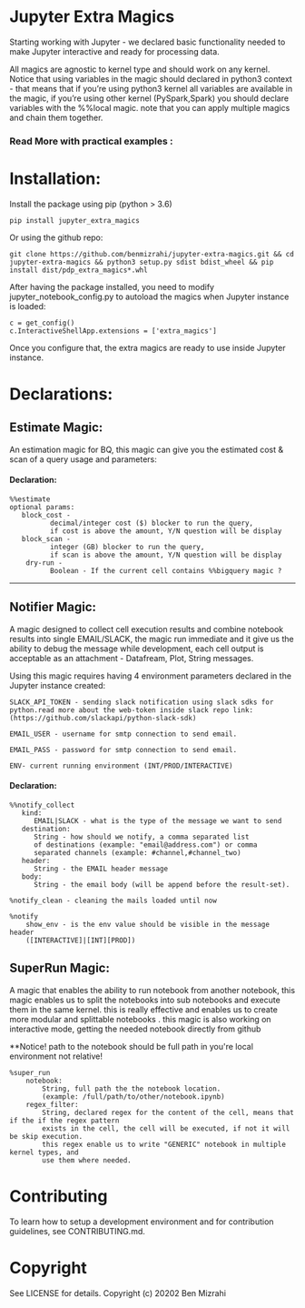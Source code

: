 # Jupyter Extra Magics

Starting working with Jupyter - we declared basic functionality needed to make Jupyter interactive and ready for processing data.   

All magics are agnostic to kernel type  and should work on any kernel. Notice that using variables in the magic should declared in python3 context - that means that if you’re using python3 kernel all variables are available in the magic, if you’re using other kernel (PySpark,Spark) you should declare variables with the %%local magic. note that you can apply multiple magics and chain them together.

### Read More with practical examples : 

# Installation:

Install the package using pip (python > 3.6)
```
pip install jupyter_extra_magics
```
Or using the github repo:

```
git clone https://github.com/benmizrahi/jupyter-extra-magics.git && cd jupyter-extra-magics && python3 setup.py sdist bdist_wheel && pip install dist/pdp_extra_magics*.whl
```
After having the package installed, you need to modify jupyter_notebook_config.py to autoload the magics when Jupyter instance is loaded:

```
c = get_config()
c.InteractiveShellApp.extensions = ['extra_magics']
```

Once you configure that, the extra magics are ready to use inside Jupyter instance.

# Declarations: 

## Estimate Magic:  

An estimation magic for BQ, this magic can give you the estimated cost & scan of a query usage and parameters:

####  Declaration:

```
%%estimate
optional params: 
   block_cost -
          decimal/integer cost ($) blocker to run the query, 
          if cost is above the amount, Y/N question will be display
   block_scan -
          integer (GB) blocker to run the query, 
          if scan is above the amount, Y/N question will be display
    dry-run -
          Boolean - If the current cell contains %%bigquery magic ?
```

----
## Notifier Magic:  

A magic designed to collect cell execution results and combine notebook results into single EMAIL/SLACK, the magic run immediate and it give us the ability to debug the message while development, each cell output is acceptable as an attachment - Datafream,  Plot, String messages.

Using this magic requires having 4 environment parameters declared in the Jupyter instance created:  

```
SLACK_API_TOKEN - sending slack notification using slack sdks for python.read more about the web-token inside slack repo link: (https://github.com/slackapi/python-slack-sdk)   

EMAIL_USER - username for smtp connection to send email.   

EMAIL_PASS - password for smtp connection to send email.   

ENV- current running environment (INT/PROD/INTERACTIVE)
```

####  Declaration:

```
%%notify_collect 
   kind:
      EMAIL|SLACK - what is the type of the message we want to send
   destination:
      String - how should we notify, a comma separated list 
      of destinations (example: "email@address.com") or comma    
      separated channels (example: #channel,#channel_two)
   header:
      String - the EMAIL header message 
   body:
      String - the email body (will be append before the result-set).

%notify_clean - cleaning the mails loaded until now

%notify 
    show_env - is the env value should be visible in the message header 
    ([INTERACTIVE]|[INT][PROD])
```

## SuperRun Magic:

A magic that enables the ability to run notebook from another notebook, this magic enables us to split the notebooks into sub notebooks and execute them in the same kernel. this is really effective and enables us to create more modular and splittable notebooks . this magic is also working on interactive mode, getting the needed notebook directly from github 

**Notice! path to the notebook should be full path in you're local environment not relative!  

```
%super_run 
    notebook: 
        String, full path the the notebook location.
        (example: /full/path/to/other/notebook.ipynb)
    regex_filter: 
        String, declared regex for the content of the cell, means that if the if the regex pattern
        exists in the cell, the cell will be executed, if not it will be skip execution.
        this regex enable us to write "GENERIC" notebook in multiple kernel types, and 
        use them where needed.
```


# Contributing

To learn how to setup a development environment and for contribution guidelines, see CONTRIBUTING.md.   




# Copyright
See LICENSE for details. Copyright (c) 20202 Ben Mizrahi